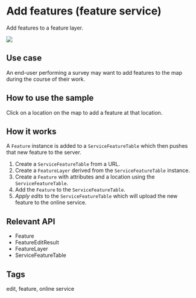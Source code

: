 # Add features (feature service)

Add features to a feature layer.

![](screenshot.png)

## Use case

An end-user performing a survey may want to add features to the map during the course of their work.

## How to use the sample

Click on a location on the map to add a feature at that location.

## How it works

A `Feature` instance is added to a `ServiceFeatureTable` which then pushes that new feature to the server.

1. Create a `ServiceFeatureTable` from a URL.
2. Create a `FeatureLayer` derived from the `ServiceFeatureTable` instance.
3. Create a `Feature` with attributes and a location using the `ServiceFeatureTable`.
4. Add the `Feature` to the `ServiceFeatureTable`.
5. *Apply edits* to the `ServiceFeatureTable` which will upload the new feature to the online service.

## Relevant API

* Feature
* FeatureEditResult
* FeatureLayer
* ServiceFeatureTable

## Tags

edit, feature, online service
